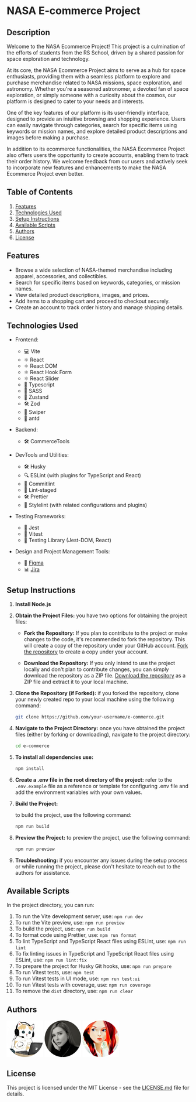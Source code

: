 # NASA E-commerce Project

## Description

Welcome to the NASA Ecommerce Project! This project is a culmination of the efforts of students from the RS School, driven by a shared passion for space exploration and technology.

At its core, the NASA Ecommerce Project aims to serve as a hub for space enthusiasts, providing them with a seamless platform to explore and purchase merchandise related to NASA missions, space exploration, and astronomy. Whether you're a seasoned astronomer, a devoted fan of space exploration, or simply someone with a curiosity about the cosmos, our platform is designed to cater to your needs and interests.

One of the key features of our platform is its user-friendly interface, designed to provide an intuitive browsing and shopping experience. Users can easily navigate through categories, search for specific items using keywords or mission names, and explore detailed product descriptions and images before making a purchase.

In addition to its ecommerce functionalities, the NASA Ecommerce Project also offers users the opportunity to create accounts, enabling them to track their order history. We welcome feedback from our users and actively seek to incorporate new features and enhancements to make the NASA Ecommerce Project even better.

## Table of Contents

1. [Features](#features)
2. [Technologies Used](#technologies-used)
3. [Setup Instructions](#setup-instructions)
4. [Available Scripts](#available-scripts)
5. [Authors](#authors)
6. [License](#license)

## Features

- Browse a wide selection of NASA-themed merchandise including apparel, accessories, and collectibles.
- Search for specific items based on keywords, categories, or mission names.
- View detailed product descriptions, images, and prices.
- Add items to a shopping cart and proceed to checkout securely.
- Create an account to track order history and manage shipping details.

## Technologies Used

- Frontend:

  - 💻 Vite
  - ⚛️ React
  - ⚛️ React DOM
  - ⚛️ React Hook Form
  - ⚛️ React Slider
  - 🔷 Typescript
  - 🎨 SASS
  - 🧩 Zustand
  - 🛠️ Zod
  - 🎨 Swiper
  - 🎨 antd

- Backend:

  - 🛠️ CommerceTools

- DevTools and Utilities:

  - 🛠️ Husky
  - 🔍 ESLint (with plugins for TypeScript and React)
  - 📝 Commitlint
  - 🧹 Lint-staged
  - 🛠️ Prettier
  - 🎨 Stylelint (with related configurations and plugins)

- Testing Frameworks:

  - 🧪 Jest
  - 🧪 Vitest
  - 🧪 Testing Library (Jest-DOM, React)

- Design and Project Management Tools:
  - 🎨 [Figma](https://www.figma.com/file/7cGwEtz80z2Kw5Rc7YQ7Ku/E-comm-Mockups?type=design&node-id=3-10&mode=design&t=HdRoSWX4h4thPlYq-0)
  - 📊 [Jira](https://e-commerce-001.atlassian.net/jira/software/projects/NASA/boards/1?atlOrigin=eyJpIjoiNjI0ZGM2YTI3Y2Q3NGEyYjljMGE3NDM5ODU2NjNkZTkiLCJwIjoiaiJ9)

## Setup Instructions

1. **Install Node.js**

2. **Obtain the Project Files:**
   you have two options for obtaining the project files:

   - **Fork the Repository:**
     If you plan to contribute to the project or make changes to the code, it's recommended to fork the repository. This will create a copy of the repository under your GitHub account.
     [Fork the repository](https://github.com/nestserka/e-commerce/fork) to create a copy under your account.

   - **Download the Repository:**
     If you only intend to use the project locally and don't plan to contribute changes, you can simply download the repository as a ZIP file.
     [Download the repository](https://github.com/nestserka/e-commerce/archive/refs/heads/main.zip) as a ZIP file and extract it to your local machine.

3. **Clone the Repository (if Forked):**
   if you forked the repository, clone your newly created repo to your local machine using the following command:

   ```bash
   git clone https://github.com/your-username/e-commerce.git
   ```

4. **Navigate to the Project Directory:**
   once you have obtained the project files (either by forking or downloading), navigate to the project directory:

   ```bash
   cd e-commerce
   ```

5. **To install all dependencies use:**

   ```bash
   npm install
   ```

6. **Create a .env file in the root directory of the project:**
   refer to the `.env.example` file as a reference or template for configuring .env file and add the environment variables with your own values.

7. **Build the Project:**

   to build the project, use the following command:

   ```bash
   npm run build
   ```

8. **Preview the Project:**
   to preview the project, use the following command:

   ```bash
   npm run preview
   ```

9. **Troubleshooting:**
   if you encounter any issues during the setup process or while running the project, please don't hesitate to reach out to the authors for assistance.

## Available Scripts

In the project directory, you can run:

1. To run the Vite development server, use: `npm run dev`
2. To run the Vite preview, use: `npm run preview`
3. To build the project, use: `npm run build`
4. To format code using Prettier, use: `npm run format`
5. To lint TypeScript and TypeScript React files using ESLint, use: `npm run lint`
6. To fix linting issues in TypeScript and TypeScript React files using ESLint, use: `npm run lint:fix`
7. To prepare the project for Husky Git hooks, use: `npm run prepare`
8. To run Vitest tests, use: `npm test`
9. To run Vitest tests in UI mode, use: `npm run test:ui`
10. To run Vitest tests with coverage, use: `npm run coverage`
11. To remove the `dist` directory, use: `npm run clear`

## Authors

[![marblehands](./public/assets/github-pics/github_pic_marblehands.png)](https://github.com/marblehands)
[![nestserka](./public/assets/github-pics/github_pic_nestserka.png)](https://github.com/nestserka)
[![craftsw0man](./public/assets/github-pics/github_pic_craftsw0man.png)](https://github.com/CRAFTSW0MAN/)

## License

This project is licensed under the MIT License - see the [LICENSE.md](LICENSE.md) file for details.
